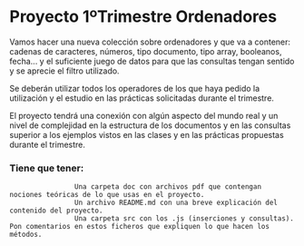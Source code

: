 # Proyecto 1ºTrimestre Ordenadores

Vamos hacer una nueva colección sobre ordenadores y que va a contener: cadenas de caracteres, números, tipo documento, tipo array, booleanos, fecha... y el suficiente juego de datos para que las consultas tengan sentido y se aprecie el filtro utilizado.

Se deberán utilizar todos los operadores de los que haya pedido la utilización y el estudio en las prácticas solicitadas durante el trimestre.

El proyecto tendrá una conexión con algún aspecto del mundo real y un nivel de complejidad en la estructura de los documentos y en las consultas superior a los ejemplos vistos en las clases y en las prácticas propuestas durante el trimestre.

### Tiene que tener:
                    Una carpeta doc con archivos pdf que contengan nociones teóricas de lo que usas en el proyecto.
                    Un archivo README.md con una breve explicación del contenido del proyecto.
                    Una carpeta src con los .js (inserciones y consultas). Pon comentarios en estos ficheros que expliquen lo que hacen los métodos.
